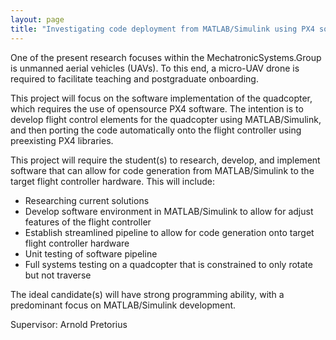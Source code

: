 ```yaml
---
layout: page
title: "Investigating code deployment from MATLAB/Simulink using PX4 software"
---
```


One of the present research focuses within the MechatronicSystems.Group is unmanned aerial vehicles (UAVs). To this end, a micro-UAV drone is required to facilitate teaching and postgraduate onboarding.

This project will focus on the software implementation of the quadcopter, which requires the use of opensource PX4 software. The intention is to develop flight control elements for the quadcopter using MATLAB/Simulink, and then porting the code automatically onto the flight controller using preexisting PX4 libraries.

This project will require the student(s) to research, develop, and implement software that can allow for code generation from MATLAB/Simulink to the target flight controller hardware. This will include:

<ul>
  <li>Researching current solutions</li>
  <li>Develop software environment in MATLAB/Simulink to allow for adjust features of the flight controller</li>
  <li>Establish streamlined pipeline to allow for code generation onto target flight controller hardware</li>
  <li>Unit testing of software pipeline</li>
  <li>Full systems testing on a quadcopter that is constrained to only rotate but not traverse</li>
</ul>

The ideal candidate(s) will have strong programming ability, with a predominant focus on MATLAB/Simulink development.

Supervisor: Arnold Pretorius
